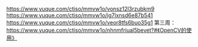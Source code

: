 https://www.yuque.com/ctiso/mmvw1o/vonsz12l3rzubkm9
https://www.yuque.com/ctiso/mmvw1o/ig7lxnsd6e87b541
https://www.yuque.com/ctiso/mmvw1o/veor8tfs6buo35g1
第三周：https://www.yuque.com/ctiso/mmvw1o/nhnmfriual5bevet?#《OpenCV的使用》
